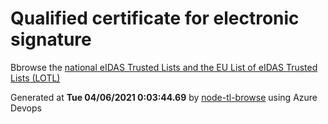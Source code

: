 # Qualified certificate for electronic signature 
 Bbrowse the [national eIDAS Trusted Lists and the EU List of eIDAS Trusted Lists (LOTL)](https://webgate.ec.europa.eu/tl-browser/#/) 
 
 
Generated at **Tue 04/06/2021  0:03:44.69** by [node-tl-browse](https://github.com/ymedlop/node-tl-browser) using Azure Devops 
